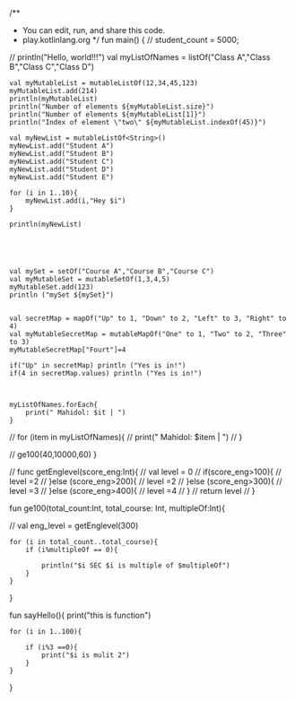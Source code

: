 /**
 * You can edit, run, and share this code.
 * play.kotlinlang.org
 */
fun main() {
//     student_count = 5000;
    
//     println("Hello, world!!!")
    val myListOfNames = listOf("Class A","Class B","Class C","Class  D")
    
    val myMutableList = mutableListOf(12,34,45,123)
    myMutableList.add(214)
    println(myMutableList)
    println("Number of elements ${myMutableList.size}")
    println("Number of elements ${myMutableList[1]}")
    println("Index of element \"two\" ${myMutableList.indexOf(45)}")
    
    val myNewList = mutableListOf<String>()
    myNewList.add("Student A")
    myNewList.add("Student B")
    myNewList.add("Student C")
    myNewList.add("Student D")
    myNewList.add("Student E")
    
    for (i in 1..10){
        myNewList.add(i,"Hey $i")
    }
    
    println(myNewList)
    
    
    
    
    
    val mySet = setOf("Course A","Course B","Course C")
    val myMutableSet = mutableSetOf(1,3,4,5)
    myMutableSet.add(123)
    println ("mySet ${mySet}")
    
    
    val secretMap = mapOf("Up" to 1, "Down" to 2, "Left" to 3, "Right" to 4)
    val myMutableSecretMap = mutableMapOf("One" to 1, "Two" to 2, "Three" to 3)
	myMutableSecretMap["Fourt"]=4	
    
    if("Up" in secretMap) println ("Yes is in!")
    if(4 in secretMap.values) println ("Yes is in!")
    
    
    
    myListOfNames.forEach{
        print(" Mahidol: $it | ")
    }
    
//     for (item in myListOfNames){
//         print(" Mahidol: $item | ")
//     }


//     ge100(40,10000,60)
}

// func getEnglevel(score_eng:Int){
//     val level = 0
//     if(score_eng>100){
//         level =2
//     }else (score_eng>200){
//         level =2
//     }else (score_eng>300){
//         level =3
//     }else (score_eng>400){
//         level =4
//     }
//     return level
// }

fun ge100(total_count:Int, total_course: Int, multipleOf:Int){
    
//     val eng_level = getEnglevel(300)
    
    for (i in total_count..total_course){
        if (i%multipleOf == 0){
           	
            println("$i SEC $i is multiple of $multipleOf")
        }
    }
}

fun sayHello(){
    print("this is function")
    
    for (i in 1..100){
       
        if (i%3 ==0){
            print("$i is mulit 2")
        }
    }
}


